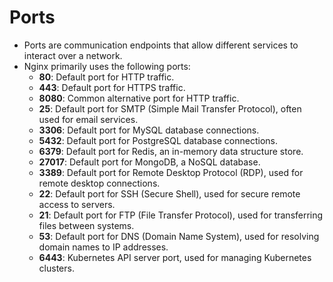 # Ports

- Ports are communication endpoints that allow different services to interact over a network.
- Nginx primarily uses the following ports:
  - **80**: Default port for HTTP traffic.
  - **443**: Default port for HTTPS traffic.
  - **8080**: Common alternative port for HTTP traffic.
  - **25**: Default port for SMTP (Simple Mail Transfer Protocol), often used for email services.
  - **3306**: Default port for MySQL database connections.
  - **5432**: Default port for PostgreSQL database connections.
  - **6379**: Default port for Redis, an in-memory data structure store.
  - **27017**: Default port for MongoDB, a NoSQL database.
  - **3389**: Default port for Remote Desktop Protocol (RDP), used for remote desktop connections.
  - **22**: Default port for SSH (Secure Shell), used for secure remote access to servers.
  - **21**: Default port for FTP (File Transfer Protocol), used for transferring files between systems.
  - **53**: Default port for DNS (Domain Name System), used for resolving domain names to IP addresses.
  - **6443**: Kubernetes API server port, used for managing Kubernetes clusters.
